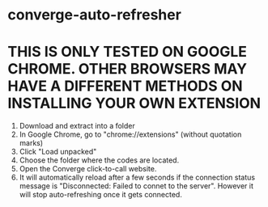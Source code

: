 # converge-auto-refresher

# THIS IS ONLY TESTED ON GOOGLE CHROME. OTHER BROWSERS MAY HAVE A DIFFERENT METHODS ON INSTALLING YOUR OWN EXTENSION

1. Download and extract into a folder
2. In Google Chrome, go to "chrome://extensions" (without quotation marks)
3. Click "Load unpacked"
4. Choose the folder where the codes are located.
5. Open the Converge click-to-call website.
6. It will automatically reload after a few seconds if the connection status message is "Disconnected: Failed to connet to the server". However it will stop auto-refreshing once it gets connected.
